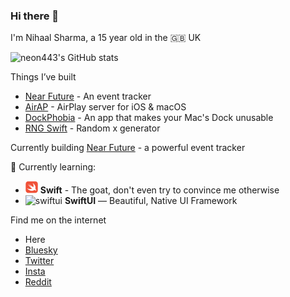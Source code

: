 ### Hi there 👋
I'm Nihaal Sharma, a 15 year old in the 🇬🇧 UK

![neon443's GitHub stats](https://github-user-stats.vercel.app/api?username=neon443&show_icons=true&theme=transparent)

Things I’ve built
- [Near Future](https://github.com/neon443/NearFuture) - An event tracker
- [AirAP](https://github.com/neon443/AirAP) - AirPlay server for iOS & macOS
- [DockPhobia](https://github.com/neon443/DockPhobia) - An app that makes your Mac's Dock unusable
- [RNG Swift](https://github.com/neon443/RNG_Swift) - Random x generator

Currently building [Near Future](https://github.com/neon443/NearFuture) - a powerful event tracker

🧠 Currently learning:
- <img src="https://raw.githubusercontent.com/devicons/devicon/master/icons/swift/swift-original.svg" alt="swift" width="20" height="20"/> **Swift** - The goat, don't even try to convince me otherwise
- <img src="https://developer.apple.com/assets/elements/icons/swiftui/swiftui-96x96_2x.png" alt="swiftui" width="20" height="20"/> **SwiftUI** — Beautiful, Native UI Framework

Find me on the internet
- Here
- [Bluesky](https://bsky.app/profile/neon443.bsky.social)
- [Twitter](https://x.com/nihaalsharma64)
- [Insta](https://www.instagram.com/_neon443)
- [Reddit](https://www.reddit.com/u/neon443)
<!--
**neon443/neon443** is a ✨ _special_ ✨ repository because its `README.md` (this file) appears on your GitHub profile.

Here are some ideas to get you started:

- 🔭 I’m currently working on ...
- 🌱 I’m currently learning ...
- 👯 I’m looking to collaborate on ...
- 🤔 I’m looking for help with ...
- 💬 Ask me about ...
- 📫 How to reach me: ...
- 😄 Pronouns: ...
- ⚡ Fun fact: ...
-->
